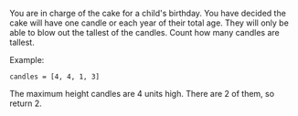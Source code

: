 You are in charge of the cake for a child's birthday. You have decided the cake will have one candle or each year of their total age. They will only be able to blow out the tallest of the candles. Count how many candles are tallest.

Example:

```
candles = [4, 4, 1, 3]
```

The maximum height candles are 4 units high. There are 2 of them, so return 2.
